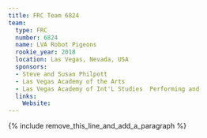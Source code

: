```yaml
---
title: FRC Team 6824
team:
  type: FRC
  number: 6824
  name: LVA Robot Pigeons
  rookie_year: 2018
  location: Las Vegas, Nevada, USA
  sponsors:
  - Steve and Susan Philpott
  - Las Vegas Academy of the Arts
  - Las Vegas Academy of Int'L Studies  Performing and
  links:
    Website:
---
```


{% include remove_this_line_and_add_a_paragraph %}